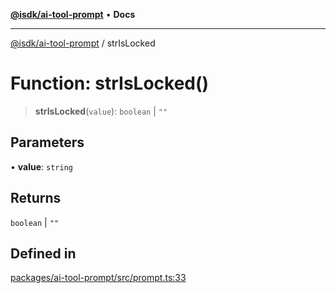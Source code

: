 [**@isdk/ai-tool-prompt**](../README.md) • **Docs**

***

[@isdk/ai-tool-prompt](../globals.md) / strIsLocked

# Function: strIsLocked()

> **strIsLocked**(`value`): `boolean` \| `""`

## Parameters

• **value**: `string`

## Returns

`boolean` \| `""`

## Defined in

[packages/ai-tool-prompt/src/prompt.ts:33](https://github.com/isdk/ai-tool-prompt.js/blob/0136bd578ac5c79f75e3197311fc0252c414fe6f/src/prompt.ts#L33)
